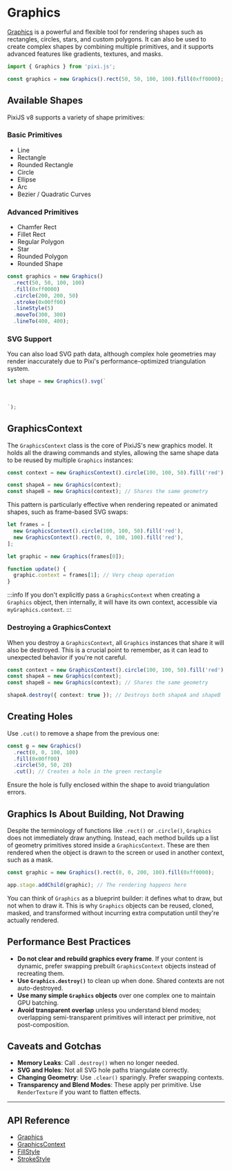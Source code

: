 # Graphics

[Graphics](https://pixijs.download/release/docs/scene.Graphics.html) is a powerful and flexible tool for rendering shapes such as rectangles, circles, stars, and custom polygons. It can also be used to create complex shapes by combining multiple primitives, and it supports advanced features like gradients, textures, and masks.

```ts
import { Graphics } from 'pixi.js';

const graphics = new Graphics().rect(50, 50, 100, 100).fill(0xff0000);
```

## **Available Shapes**

PixiJS v8 supports a variety of shape primitives:

### Basic Primitives

- Line
- Rectangle
- Rounded Rectangle
- Circle
- Ellipse
- Arc
- Bezier / Quadratic Curves

### Advanced Primitives

- Chamfer Rect
- Fillet Rect
- Regular Polygon
- Star
- Rounded Polygon
- Rounded Shape

```ts
const graphics = new Graphics()
  .rect(50, 50, 100, 100)
  .fill(0xff0000)
  .circle(200, 200, 50)
  .stroke(0x00ff00)
  .lineStyle(5)
  .moveTo(300, 300)
  .lineTo(400, 400);
```

### SVG Support

You can also load SVG path data, although complex hole geometries may render inaccurately due to Pixi's performance-optimized triangulation system.

```ts
let shape = new Graphics().svg(`
  
    
  
`);
```

## **GraphicsContext**

The `GraphicsContext` class is the core of PixiJS's new graphics model. It holds all the drawing commands and styles, allowing the same shape data to be reused by multiple `Graphics` instances:

```ts
const context = new GraphicsContext().circle(100, 100, 50).fill('red');

const shapeA = new Graphics(context);
const shapeB = new Graphics(context); // Shares the same geometry
```

This pattern is particularly effective when rendering repeated or animated shapes, such as frame-based SVG swaps:

```ts
let frames = [
  new GraphicsContext().circle(100, 100, 50).fill('red'),
  new GraphicsContext().rect(0, 0, 100, 100).fill('red'),
];

let graphic = new Graphics(frames[0]);

function update() {
  graphic.context = frames[1]; // Very cheap operation
}
```

:::info
If you don't explicitly pass a `GraphicsContext` when creating a `Graphics` object, then internally, it will have its own context, accessible via `myGraphics.context`.
:::

### Destroying a GraphicsContext

When you destroy a `GraphicsContext`, all `Graphics` instances that share it will also be destroyed. This is a crucial point to remember, as it can lead to unexpected behavior if you're not careful.

```ts
const context = new GraphicsContext().circle(100, 100, 50).fill('red');
const shapeA = new Graphics(context);
const shapeB = new Graphics(context); // Shares the same geometry

shapeA.destroy({ context: true }); // Destroys both shapeA and shapeB
```

## **Creating Holes**

Use `.cut()` to remove a shape from the previous one:

```ts
const g = new Graphics()
  .rect(0, 0, 100, 100)
  .fill(0x00ff00)
  .circle(50, 50, 20)
  .cut(); // Creates a hole in the green rectangle
```

Ensure the hole is fully enclosed within the shape to avoid triangulation errors.

## **Graphics Is About Building, Not Drawing**

Despite the terminology of functions like `.rect()` or `.circle()`, `Graphics` does not immediately draw anything. Instead, each method builds up a list of geometry primitives stored inside a `GraphicsContext`. These are then rendered when the object is drawn to the screen or used in another context, such as a mask.

```ts
const graphic = new Graphics().rect(0, 0, 200, 100).fill(0xff0000);

app.stage.addChild(graphic); // The rendering happens here
```

You can think of `Graphics` as a blueprint builder: it defines what to draw, but not when to draw it. This is why `Graphics` objects can be reused, cloned, masked, and transformed without incurring extra computation until they're actually rendered.

## **Performance Best Practices**

- **Do not clear and rebuild graphics every frame**. If your content is dynamic, prefer swapping prebuilt `GraphicsContext` objects instead of recreating them.
- **Use `Graphics.destroy()`** to clean up when done. Shared contexts are not auto-destroyed.
- **Use many simple `Graphics` objects** over one complex one to maintain GPU batching.
- **Avoid transparent overlap** unless you understand blend modes; overlapping semi-transparent primitives will interact per primitive, not post-composition.

## **Caveats and Gotchas**

- **Memory Leaks**: Call `.destroy()` when no longer needed.
- **SVG and Holes**: Not all SVG hole paths triangulate correctly.
- **Changing Geometry**: Use `.clear()` sparingly. Prefer swapping contexts.
- **Transparency and Blend Modes**: These apply per primitive. Use `RenderTexture` if you want to flatten effects.

---

## **API Reference**

- [Graphics](https://pixijs.download/release/docs/scene.Graphics.html)
- [GraphicsContext](https://pixijs.download/release/docs/scene.GraphicsContext.html)
- [FillStyle](https://pixijs.download/release/docs/scene.FillStyle.html)
- [StrokeStyle](https://pixijs.download/release/docs/scene.StrokeStyle.html)
